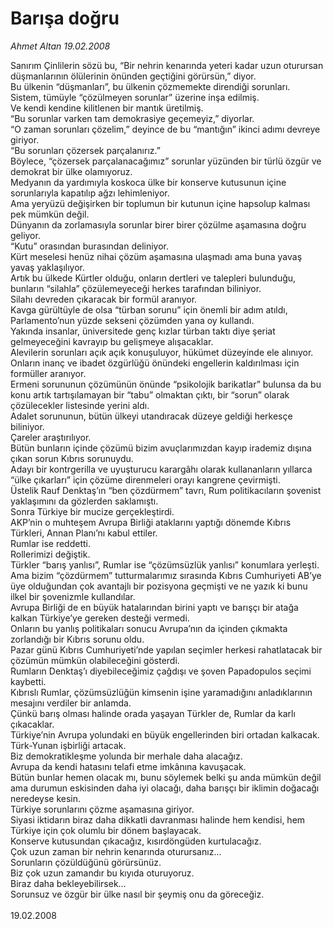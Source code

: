 # Barışa doğru

*Ahmet Altan 19.02.2008*

<div class="taraf_structure_2col_1zq">
<div class="margen_n">



 <p>Sanırım Çinlilerin sözü bu, “Bir nehrin kenarında yeteri kadar uzun oturursan düşmanlarının ölülerinin önünden geçtiğini görürsün,” diyor.<br/>
Bu ülkenin “düşmanları”, bu ülkenin çözmemekte direndiği sorunları.<br/>
Sistem, tümüyle “çözülmeyen sorunlar” üzerine inşa edilmiş.<br/>
Ve kendi kendine kilitlenen bir mantık üretilmiş.<br/>
“Bu sorunlar varken tam demokrasiye geçemeyiz,” diyorlar.<br/>
“O zaman sorunları çözelim,” deyince de bu “mantığın” ikinci adımı devreye giriyor.<br/>
“Bu sorunları çözersek parçalanırız.”<br/>
Böylece, “çözersek parçalanacağımız” sorunlar yüzünden bir türlü özgür ve demokrat bir ülke olamıyoruz.<br/>
Medyanın da yardımıyla koskoca ülke bir konserve kutusunun içine sorunlarıyla kapatılıp ağzı lehimleniyor.<br/>
Ama yeryüzü değişirken bir toplumun bir kutunun içine hapsolup kalması pek mümkün değil.<br/>
Dünyanın da zorlamasıyla sorunlar birer birer çözülme aşamasına doğru geliyor.<br/>
“Kutu” orasından burasından deliniyor.<br/>
Kürt meselesi henüz nihai çözüm aşamasına ulaşmadı ama buna yavaş yavaş yaklaşılıyor.<br/>
Artık bu ülkede Kürtler olduğu, onların dertleri ve talepleri bulunduğu, bunların “silahla” çözülemeyeceği herkes tarafından biliniyor.<br/>
Silahı devreden çıkaracak bir formül aranıyor.<br/>
Kavga gürültüyle de olsa “türban sorunu” için önemli bir adım atıldı, Parlamento’nun yüzde sekseni çözümden yana oy kullandı.<br/>
Yakında insanlar, üniversitede genç kızlar türban taktı diye şeriat gelmeyeceğini kavrayıp bu gelişmeye alışacaklar.<br/>
Alevilerin sorunları açık açık konuşuluyor, hükümet düzeyinde ele alınıyor.<br/>
Onların inanç ve ibadet özgürlüğü önündeki engellerin kaldırılması için formüller aranıyor.<br/>
Ermeni sorununun çözümünün önünde “psikolojik barikatlar” bulunsa da bu konu artık tartışılamayan bir “tabu” olmaktan çıktı, bir “sorun” olarak çözülecekler listesinde yerini aldı.<br/>
Adalet sorununun, bütün ülkeyi utandıracak düzeye geldiği herkesçe biliniyor.<br/>
Çareler araştırılıyor.<br/>
Bütün bunların içinde çözümü bizim avuçlarımızdan kayıp irademiz dışına çıkan sorun Kıbrıs sorunuydu.<br/>
Adayı bir kontrgerilla ve uyuşturucu karargâhı olarak kullananların yıllarca “ülke çıkarları” için çözüme direnmeleri orayı kangrene çevirmişti.<br/>
Üstelik Rauf Denktaş’ın “ben çözdürmem” tavrı, Rum politikacıların şovenist yaklaşımını da gözlerden saklamıştı.<br/>
Sonra Türkiye bir mucize gerçekleştirdi.<br/>
AKP’nin o muhteşem Avrupa Birliği ataklarını yaptığı dönemde Kıbrıs Türkleri, Annan Planı’nı kabul ettiler.<br/>
Rumlar ise reddetti.<br/>
Rollerimizi değiştik.<br/>
Türkler “barış yanlısı”, Rumlar ise “çözümsüzlük yanlısı” konumlara yerleşti.<br/>
Ama bizim “çözdürmem” tutturmalarımız sırasında Kıbrıs Cumhuriyeti AB’ye üye olduğundan çok avantajlı bir pozisyona geçmişti ve ne yazık ki bunu ilkel bir şovenizmle kullandılar.<br/>
Avrupa Birliği de en büyük hatalarından birini yaptı ve barışçı bir atağa kalkan Türkiye’ye gereken desteği vermedi.<br/>
Onların bu yanlış politikaları sonucu Avrupa’nın da içinden çıkmakta zorlandığı bir Kıbrıs sorunu oldu.<br/>
Pazar günü Kıbrıs Cumhuriyeti’nde yapılan seçimler herkesi rahatlatacak bir çözümün mümkün olabileceğini gösterdi.<br/>
Rumların Denktaş’ı diyebileceğimiz çağdışı ve şoven Papadopulos seçimi kaybetti.<br/>
Kıbrıslı Rumlar, çözümsüzlüğün kimsenin işine yaramadığını anladıklarının mesajını verdiler bir anlamda.<br/>
Çünkü barış olması halinde orada yaşayan Türkler de, Rumlar da karlı çıkacaklar.<br/>
Türkiye’nin Avrupa yolundaki en büyük engellerinden biri ortadan kalkacak.<br/>
Türk-Yunan işbirliği artacak.<br/>
Biz demokratikleşme yolunda bir merhale daha alacağız.<br/>
Avrupa da kendi hatasını telafi etme imkânına kavuşacak.<br/>
Bütün bunlar hemen olacak mı, bunu söylemek belki şu anda mümkün değil ama durumun eskisinden daha iyi olacağı, daha barışçı bir iklimin doğacağı neredeyse kesin.<br/>
Türkiye sorunlarını çözme aşamasına giriyor.<br/>
Siyasi iktidarın biraz daha dikkatli davranması halinde hem kendisi, hem Türkiye için çok olumlu bir dönem başlayacak.<br/>
Konserve kutusundan çıkacağız, kısırdöngüden kurtulacağız.<br/>
Çok uzun zaman bir nehrin kenarında oturursanız…<br/>
Sorunların çözüldüğünü görürsünüz.<br/>
Biz çok uzun zamandır bu kıyıda oturuyoruz.<br/>
Biraz daha bekleyebilirsek…<br/>
Sorunsuz ve özgür bir ülke nasıl bir şeymiş onu da göreceğiz.<br/>
<br/>
19.02.2008</p>
<br/>
<br/>
<br/>



<br/>


<div id="taraf_not">
</div>

</div>


</div>
